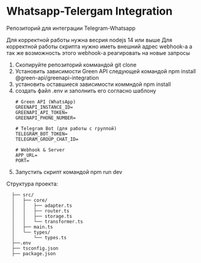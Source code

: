 # Whatsapp-Telergam Integration
Репозиторий для интеграции Telegram-Whatsapp 

Для корректной работы нужна весрия nodejs 14 или выше
Для корректной работы скрипта нужно иметь внешний адрес webhook-а а так же возможность этого webhook-а реагировать на новые запросы 

1) Скопируйте репозиторий коммандой git clone
2) Установить зависимости Green API следующей командой npm install @green-api/greenapi-integration
3) установить оставшиеся зависимости коммндой npm install
4) создать файл .env и заполнить его согласно шаблону 
      ```
      # Green API (WhatsApp)
      GREENAPI_INSTANCE_ID=
      GREENAPI_API_TOKEN=
      GREENAPI_PHONE_NUMBER=
      
      # Telegram Bot (для работы с группой)
      TELEGRAM_BOT_TOKEN=
      TELEGRAM_GROUP_CHAT_ID=
      
      # Webhook & Server
      APP_URL=
      PORT=
      ```
5) Запустить скрипт командой npm run dev

Cтруктура проекта:

      ├── src/
      │   ├── core/
      │   │   ├── adapter.ts
      │   │   ├── router.ts
      │   │   ├── storage.ts
      │   │   └── transformer.ts
      │   ├── main.ts
      │   └── types/
      │       └── types.ts
      ├──.env
      ├── tsconfig.json
      ├── package.json
      
